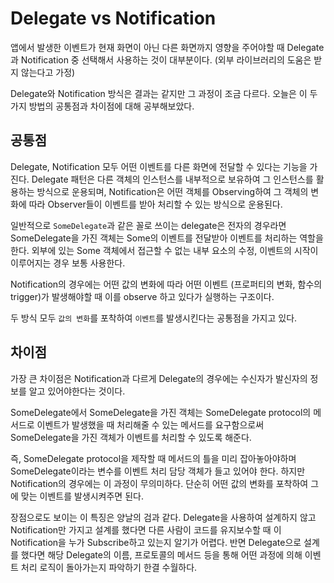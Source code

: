 # Delegate vs Notification

앱에서 발생한 이벤트가 현재 화면이 아닌 다른 화면까지 영향을 주어야할 때 Delegate과 Notification 중 선택해서 사용하는 것이 대부분이다. (외부 라이브러리의 도움은 받지 않는다고 가정)

Delegate와 Notification 방식은 결과는 같지만 그 과정이 조금 다르다. 오늘은 이 두가지 방법의 공통점과 차이점에 대해 공부해보았다.



## 공통점

Delegate, Notification 모두 어떤 이벤트를 다른 화면에 전달할 수 있다는 기능을 가진다. Delegate 패턴은 다른 객체의 인스턴스를 내부적으로 보유하여 그 인스턴스를 활용하는 방식으로 운용되며, Notification은 어떤 객체를 Observing하여 그 객체의 변화에 따라 Observer들이 이벤트를 받아 처리할 수 있는 방식으로 운용된다.

일반적으로 `SomeDelegate`과 같은 꼴로 쓰이는 delegate은 전자의 경우라면 SomeDelegate을 가진 객체는 Some의 이벤트를 전달받아 이벤트를 처리하는 역할을 한다. 외부에 있는 Some 객체에서 접근할 수 없는 내부 요소의 수정, 이벤트의 시작이 이루어지는 경우 보통 사용한다.

Notification의 경우에는 어떤 값의 변화에 따라 어떤 이벤트 (프로퍼티의 변화, 함수의 trigger)가 발생해야할 때 이를 observe 하고 있다가 실행하는 구조이다. 

두 방식 모두 `값의 변화`를 포착하여 `이벤트`를 발생시킨다는 공통점을 가지고 있다.



## 차이점

가장 큰 차이점은 Notification과 다르게 Delegate의 경우에는 수신자가 발신자의 정보를 알고 있어야한다는 것이다.

SomeDelegate에서 SomeDelegate을 가진 객체는 SomeDelegate protocol의 메서드로 이벤트가 발생했을 때 처리해줄 수 있는 메서드를 요구함으로써 SomeDelegate을 가진 객체가 이벤트를 처리할 수 있도록 해준다.

즉, SomeDelegate protocol을 제작할 때 메서드의 틀을 미리 잡아놓아야하며 SomeDelegate이라는 변수를 이벤트 처리 담당 객체가 들고 있어야 한다. 하지만 Notification의 경우에는 이 과정이 무의미하다. 단순히 어떤 값의 변화를 포착하여 그에 맞는 이벤트를 발생시켜주면 된다. 

장점으로도 보이는 이 특징은 양날의 검과 같다. Delegate을 사용하여 설계하지 않고 Notification만 가지고 설계를 했다면 다른 사람이 코드를 유지보수할 때 이 Notification을 누가 Subscribe하고 있는지 알기가 어렵다. 반면 Delegate으로 설계를 했다면 해당 Delegate의 이름, 프로토콜의 메서드 등을 통해 어떤 과정에 의해 이벤트 처리 로직이 돌아가는지 파악하기 한결 수월하다.

